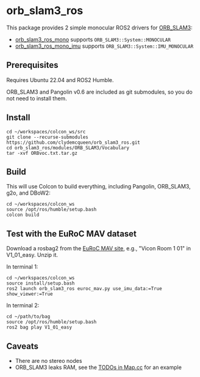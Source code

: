 # orb_slam3_ros

This package provides 2 simple monocular ROS2 drivers for [ORB_SLAM3](https://github.com/UZ-SLAMLab/ORB_SLAM3):
* [orb_slam3_ros_mono](src/mono.cpp) supports `ORB_SLAM3::System::MONOCULAR`
* [orb_slam3_ros_mono_imu](src/mono.cpp) supports `ORB_SLAM3::System::IMU_MONOCULAR`

## Prerequisites

Requires Ubuntu 22.04 and ROS2 Humble.

ORB_SLAM3 and Pangolin v0.6 are included as git submodules, so you do not need to install them.

## Install

~~~
cd ~/workspaces/colcon_ws/src
git clone --recurse-submodules https://github.com/clydemcqueen/orb_slam3_ros.git
cd orb_slam3_ros/modules/ORB_SLAM3/Vocabulary
tar -xvf ORBvoc.txt.tar.gz
~~~

## Build

This will use Colcon to build everything, including Pangolin, ORB_SLAM3, g2o, and DBoW2:
~~~
cd ~/workspaces/colcon_ws
source /opt/ros/humble/setup.bash
colcon build
~~~

## Test with the EuRoC MAV dataset

Download a rosbag2 from the [EuRoC MAV site](https://docs.openvins.com/gs-datasets.html), e.g., "Vicon Room 1 01"
in V1_01_easy. Unzip it.

In terminal 1:
~~~
cd ~/workspaces/colcon_ws
source install/setup.bash
ros2 launch orb_slam3_ros euroc_mav.py use_imu_data:=True show_viewer:=True
~~~

In terminal 2:
~~~
cd ~/path/to/bag
source /opt/ros/humble/setup.bash
ros2 bag play V1_01_easy
~~~

## Caveats

* There are no stereo nodes
* ORB_SLAM3 leaks RAM, see the [TODOs in Map.cc](https://github.com/UZ-SLAMLab/ORB_SLAM3/blob/4452a3c4ab75b1cde34e5505a36ec3f9edcdc4c4/src/Map.cc#L103) for an example
